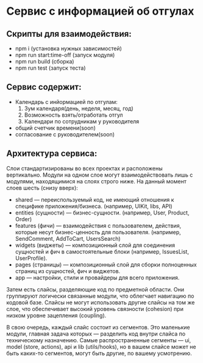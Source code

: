 # Сервис с информацией об отгулах

## Скрипты для взаимодействия:
- npm i (установка нужных зависимостей)
- npm run start:time-off (запуск модуля)
- npm run build (сборка)
- npm run test (запуск теста)

## Сервис содержит:

- Календарь с инйормацией по отгулам:
    1. Зум календаря(день, неделя, месяц, год)
    2. Возможность взять/отработать отгул
    3. Календари по сотрудникам у руководителя
- общий счетчик времени(soon)
- согласование с руководителем(soon)

## Архитектура сервиса:

Слои стандартизированы во всех проектах и расположены вертикально. Модули на одном слое могут взаимодействовать лишь с модулями, находящимися на слоях строго ниже. На данный момент слоев шесть (снизу вверх):

- shared — переиспользуемый код, не имеющий отношения к специфике приложения/бизнеса. (например, UIKit, libs, API)
- entities (сущности) — бизнес-сущности. (например, User, Product, Order)
- features (фичи) — взаимодействия с пользователем, действия, которые несут бизнес-ценность для пользователя. (например, SendComment, AddToCart, UsersSearch)
- widgets (виджеты) — композиционный слой для соединения сущностей и фич в самостоятельные блоки (например, IssuesList, UserProfile).
- pages (страницы) — композиционный слой для сборки полноценных страниц из сущностей, фич и виджетов.
- app — настройки, стили и провайдеры для всего приложения.

Затем есть слайсы, разделяющие код по предметной области. Они группируют логически связанные модули, что облегчает навигацию по кодовой базе. Слайсы не могут использовать другие слайсы на том же слое, что обеспечивает высокий уровень связности (cohesion) при низком уровне зацепления (coupling).

В свою очередь, каждый слайс состоит из сегментов. Это маленькие модули, главная задача которых — разделить код внутри слайса по техническому назначению. Самые распространенные сегменты — ui, model (store, actions), api и lib (utils/hooks), но в вашем слайсе может не быть каких-то сегментов, могут быть другие, по вашему усмотрению.